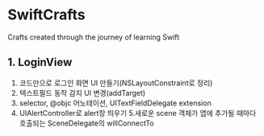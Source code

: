 # SwiftCrafts
Crafts created through the journey of learning Swift
## 1. LoginView
1. 코드만으로 로그인 화면 UI 만들기(NSLayoutConstraint로 정리)
2. 텍스트필드 동작 감지 UI 변경(addTarget)
3. selector, @objc 어노테이션, UITextFieldDelegate extension
4. UIAlertController로 alert창 띄우기
5.새로운 scene 객체가 앱에 추가될 때마다 호출되는 SceneDelegate의 willConnectTo
